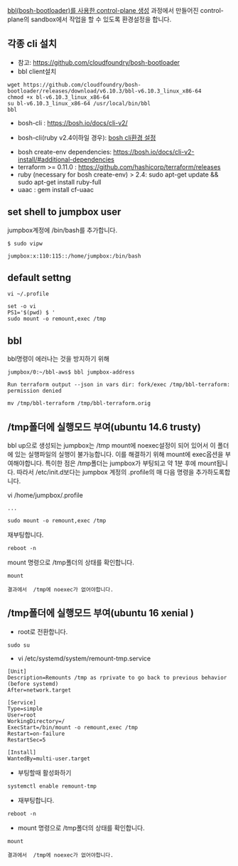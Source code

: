[bbl(bosh-bootloader)를 사용한 control-plane 생성](bbl.md) 과정에서 만들어진 control-plane의 sandbox에서 작업을 할 수 있도록 환경설정을 합니다.
<br>

## 각종 cli 설치
- 참고: https://github.com/cloudfoundry/bosh-bootloader
- bbl client설치
~~~
wget https://github.com/cloudfoundry/bosh-bootloader/releases/download/v6.10.3/bbl-v6.10.3_linux_x86-64
chmod +x bl-v6.10.3_linux_x86-64
su bl-v6.10.3_linux_x86-64 /usr/local/bin/bbl
bbl
~~~
- bosh-cli : https://bosh.io/docs/cli-v2/ 
* bosh-cli(ruby v2.4이하일 경우): [bosh cli환경 설정](install_bosh_cli.md)
- bosh create-env dependencies: https://bosh.io/docs/cli-v2-install/#additional-dependencies
- terraform >= 0.11.0 : https://github.com/hashicorp/terraform/releases
- ruby (necessary for bosh create-env) > 2.4: sudo apt-get update && sudo apt-get install ruby-full
- uaac : gem install cf-uaac



## set shell to jumpbox user

jumpbox계정에  /bin/bash를 추가합니다.
~~~
$ sudo vipw

jumpbox:x:110:115::/home/jumpbox:/bin/bash

~~~

## default settng

~~~
vi ~/.profile

set -o vi
PS1='$(pwd) $ '
sudo mount -o remount,exec /tmp
~~~

## bbl
bbl명령이 에러나는 것을 방지하기 위해
~~~증상
jumpbox/0:~/bbl-aws$ bbl jumpbox-address

Run terraform output --json in vars dir: fork/exec /tmp/bbl-terraform: permission denied
~~~

~~~
mv /tmp/bbl-terraform /tmp/bbl-terraform.orig

~~~




## /tmp폴더에 실행모드 부여(ubuntu 14.6 trusty)
bbl up으로 생성되는 jumpbox는 /tmp mount에 noexec설정이 되어 있어서 이 폴더에 있는 실행파일의 실행이 불가능합니다.
이를 해결하기 위해 mount에 exec옵션을 부여해야합니다. 
특이한 점은 /tmp폴더는 jumpbox가 부팅되고 약 1분 후에 mount됩니다. 따라서 /etc/init.d보다는 jumpbox 계정의 .profile의 매 다음 명령을 추가하도록합니다.

vi /home/jumpbox/.profile
~~~ 
...

sudo mount -o remount,exec /tmp
~~~

재부팅합니다.
~~~
reboot -n
~~~


mount 명령으로 /tmp폴더의 상태를 확인합니다.
~~~
mount

결과에서  /tmp에 noexec가 없어야합니다.
~~~

## /tmp폴더에 실행모드 부여(ubuntu 16 xenial )
* root로 전환합니다.
~~~
sudo su
~~~
* vi  /etc/systemd/system/remount-tmp.service
~~~
[Unit]
Description=Remounts /tmp as rprivate to go back to previous behavior (before systemd)
After=network.target

[Service]
Type=simple
User=root
WorkingDirectory=/
ExecStart=/bin/mount -o remount,exec /tmp
Restart=on-failure
RestartSec=5

[Install]
WantedBy=multi-user.target
~~~

* 부팅할때 활성화하기
~~~
systemctl enable remount-tmp
~~~

* 재부팅합니다.
~~~
reboot -n
~~~

* mount 명령으로 /tmp폴더의 상태를 확인합니다.
~~~
mount

결과에서  /tmp에 noexec가 없어야합니다.
~~~
